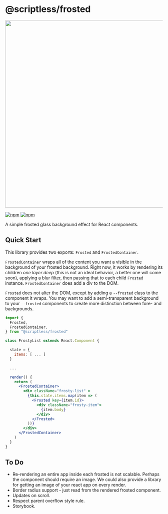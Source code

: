 
# @scriptless/frosted

<img src="https://siteless.co/assets/image/5710239819104256" width="600" />

[![npm](https://img.shields.io/npm/dt/@scriptless/frosted.svg?style=flat-square)](https://www.npmjs.com/package/@scriptless/frosted)
[![npm](https://img.shields.io/npm/v/@scriptless/frosted.svg?style=flat-square)](https://www.npmjs.com/package/@scriptless/frosted)

A simple frosted glass background effect for React components.

## Quick Start

This library provides two exports: `Frosted` and `FrostedContainer`.

`FrostedContainer` wraps all of the content you want a visible in the background of your frosted background. Right now, it works by rendering its children *one layer deep* (this is not an ideal behavior, a better one will come soon), applying a blur filter, then passing that to each child `Frosted` instance. `FrostedContainer` does add a div to the DOM.

`Frosted` does not alter the DOM, except by adding a `--frosted` class to the component it wraps. You may want to add a semi-transparent background to your `--frosted` components to create more distinction between fore- and backgrounds.

```jsx
import {
  Frosted,
  FrostedContainer,
} from "@scriptless/frosted"

class FrostyList extends React.Component {

  state = {
    items: [ ... ]
  }

  ...

  render() {
    return (
      <FrostedContainer>
        <div className="frosty-list" >
          {this.state.items.map(item => (
            <Frosted key={item.id}>
              <div className="frosty-item">
                {item.body}
              </div>
            </Frosted>
          ))}
        </div>
      </FrostedContainer>
    )
  }
}

```

## To Do

* Re-rendering an entire app inside each frosted is not scalable. Perhaps the component should require an image. We could also provide a library for getting an image of your react app on every render.
* Border radius support - just read from the rendered frosted component.
* Updates on scroll.
* Respect parent overflow style rule.
* Storybook.